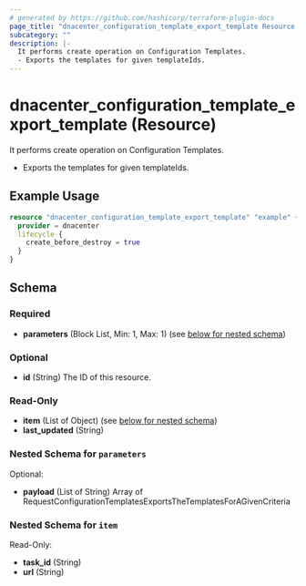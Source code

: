 ```yaml
---
# generated by https://github.com/hashicorp/terraform-plugin-docs
page_title: "dnacenter_configuration_template_export_template Resource - terraform-provider-dnacenter"
subcategory: ""
description: |-
  It performs create operation on Configuration Templates.
  - Exports the templates for given templateIds.
---
```


# dnacenter_configuration_template_export_template (Resource)

It performs create operation on Configuration Templates.
- Exports the templates for given templateIds.

## Example Usage

```terraform
resource "dnacenter_configuration_template_export_template" "example" {
  provider = dnacenter
  lifecycle {
    create_before_destroy = true
  }
}
```

<!-- schema generated by tfplugindocs -->
## Schema

### Required

- **parameters** (Block List, Min: 1, Max: 1) (see [below for nested schema](#nestedblock--parameters))

### Optional

- **id** (String) The ID of this resource.

### Read-Only

- **item** (List of Object) (see [below for nested schema](#nestedatt--item))
- **last_updated** (String)

<a id="nestedblock--parameters"></a>
### Nested Schema for `parameters`

Optional:

- **payload** (List of String) Array of RequestConfigurationTemplatesExportsTheTemplatesForAGivenCriteria


<a id="nestedatt--item"></a>
### Nested Schema for `item`

Read-Only:

- **task_id** (String)
- **url** (String)


